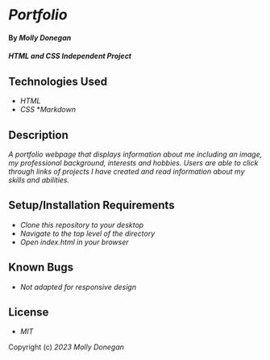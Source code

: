 # _Portfolio_

#### By _**Molly Donegan**_

#### _HTML and CSS Independent Project_

## Technologies Used

* _HTML_
* _CSS_
*_Markdown_

## Description

_A portfolio webpage that displays information about me including an image, my professional background, interests and hobbies. Users are able to click through links of projects I have created and read information about my skills and abilities._

## Setup/Installation Requirements

* _Clone this repository to your desktop_
* _Navigate to the top level of the directory_
* _Open index.html in your browser_

## Known Bugs

* _Not adapted for responsive design_

## License

* _MIT_

Copyright (c) _2023_ _Molly Donegan_